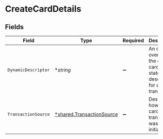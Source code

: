 # CreateCardDetails


## Fields

| Field                                                                         | Type                                                                          | Required                                                                      | Description                                                                   | Example                                                                       |
| ----------------------------------------------------------------------------- | ----------------------------------------------------------------------------- | ----------------------------------------------------------------------------- | ----------------------------------------------------------------------------- | ----------------------------------------------------------------------------- |
| `DynamicDescriptor`                                                           | **string*                                                                     | :heavy_minus_sign:                                                            | An optional override of the default card statement descriptor for a transfer. | WhlBdy *Yoga 11-12                                                            |
| `TransactionSource`                                                           | [*shared.TransactionSource](../../../pkg/models/shared/transactionsource.md)  | :heavy_minus_sign:                                                            | Describes how the card transaction was initiated                              |                                                                               |